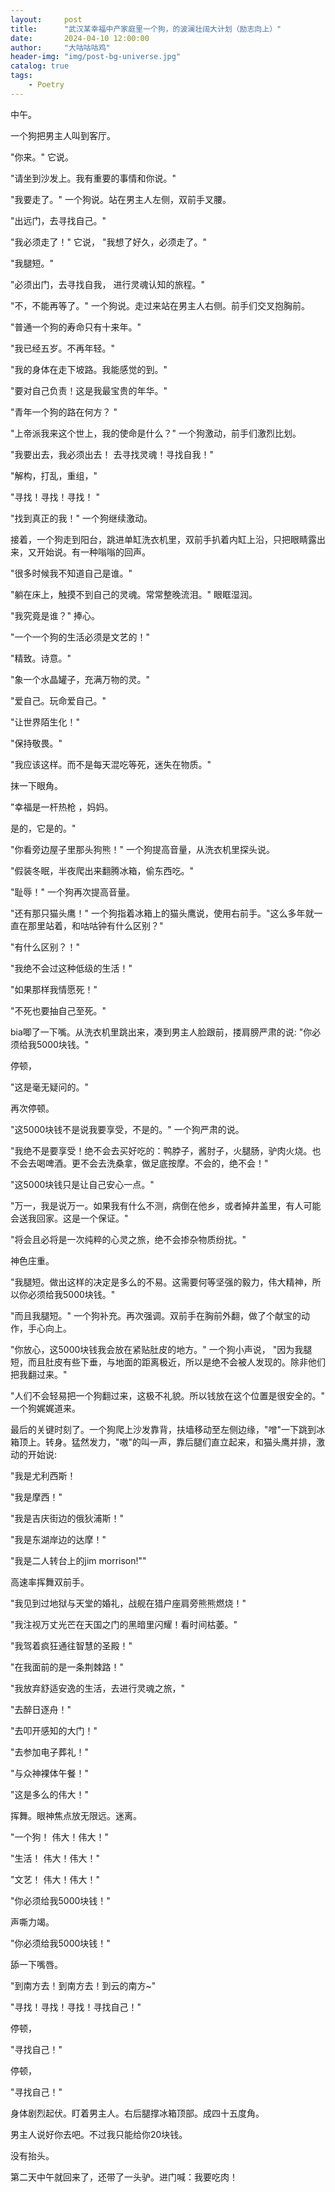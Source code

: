 ```yaml
---
layout:     post
title:      "武汉某幸福中产家庭里一个狗，的波澜壮阔大计划（励志向上）"
date:       2024-04-10 12:00:00
author:     "大咕咕咕鸡"
header-img: "img/post-bg-universe.jpg"
catalog: true
tags:
    - Poetry
---
```

中午。

一个狗把男主人叫到客厅。

"你来。" 它说。

"请坐到沙发上。我有重要的事情和你说。"

"我要走了。" 一个狗说。站在男主人左侧，双前手叉腰。

"出远门，去寻找自己。"

"我必须走了！" 它说， "我想了好久，必须走了。"

"我腿短。"

"必须出门，去寻找自我， 进行灵魂认知的旅程。"

"不，不能再等了。" 一个狗说。走过来站在男主人右侧。前手们交叉抱胸前。

"普通一个狗的寿命只有十来年。"

"我已经五岁。不再年轻。"

"我的身体在走下坡路。我能感觉的到。"

"要对自己负责！这是我最宝贵的年华。"

"青年一个狗的路在何方？ "

"上帝派我来这个世上，我的使命是什么？" 一个狗激动，前手们激烈比划。

"我要出去，我必须出去！ 去寻找灵魂！寻找自我！"

"解构，打乱，重组，"

"寻找！寻找！寻找！ "

"找到真正的我！" 一个狗继续激动。

接着，一个狗走到阳台，跳进单缸洗衣机里，双前手扒着内缸上沿，只把眼睛露出来，又开始说。有一种嗡嗡的回声。

"很多时候我不知道自己是谁。"

"躺在床上，触摸不到自己的灵魂。常常整晚流泪。" 眼眶湿润。

"我究竟是谁？" 捧心。

"一个一个狗的生活必须是文艺的！"

"精致。诗意。"

"象一个水晶罐子，充满万物的灵。"

"爱自己。玩命爱自己。"

"让世界陌生化！"

"保持敬畏。"

"我应该这样。而不是每天混吃等死，迷失在物质。"

抹一下眼角。

"幸福是一杆热枪 ，妈妈。

是的，它是的。"

"你看旁边屋子里那头狗熊！" 一个狗提高音量，从洗衣机里探头说。

"假装冬眠，半夜爬出来翻腾冰箱，偷东西吃。"

"耻辱！" 一个狗再次提高音量。

"还有那只猫头鹰！" 一个狗指着冰箱上的猫头鹰说，使用右前手。"这么多年就一直在那里站着，和咕咕钟有什么区别？"

"有什么区别？！"

"我绝不会过这种低级的生活！"

"如果那样我情愿死！"

"不死也要抽自己至死。"

bia唧了一下嘴。从洗衣机里跳出来，凑到男主人脸跟前，搂肩膀严肃的说: "你必须给我5000块钱。"

停顿，

"这是毫无疑问的。"

再次停顿。

"这5000块钱不是说我要享受，不是的。" 一个狗严肃的说。

"我绝不是要享受！绝不会去买好吃的：鸭脖子，酱肘子，火腿肠，驴肉火烧。也不会去喝啤酒。更不会去洗桑拿，做足底按摩。不会的，绝不会！"

"这5000块钱只是让自己安心一点。"

"万一，我是说万一。如果我有什么不测，病倒在他乡，或者掉井盖里，有人可能会送我回家。这是一个保证。"

"将会且必将是一次纯粹的心灵之旅，绝不会掺杂物质纷扰。"

神色庄重。

"我腿短。做出这样的决定是多么的不易。这需要何等坚强的毅力，伟大精神，所以你必须给我5000块钱。"

"而且我腿短。" 一个狗补充。再次强调。双前手在胸前外翻，做了个献宝的动作，手心向上。

"你放心，这5000块钱我会放在紧贴肚皮的地方。" 一个狗小声说， "因为我腿短，而且肚皮有些下垂，与地面的距离极近，所以是绝不会被人发现的。除非他们把我翻过来。"

"人们不会轻易把一个狗翻过来，这极不礼貌。所以钱放在这个位置是很安全的。" 一个狗娓娓道来。

最后的关键时刻了。一个狗爬上沙发靠背，扶墙移动至左侧边缘，"噌"一下跳到冰箱顶上。转身。猛然发力，"嗷"的叫一声，靠后腿们直立起来，和猫头鹰并排，激动的开始说:

"我是尤利西斯！

"我是摩西！"

"我是吉庆街边的俄狄浦斯！"

"我是东湖岸边的达摩！"

"我是二人转台上的jim morrison!""

高速率挥舞双前手。

"我见到过地狱与天堂的婚礼，战舰在猎户座肩旁熊熊燃烧！"

"我注视万丈光芒在天国之门的黑暗里闪耀！看时间枯萎。"

"我驾着疯狂通往智慧的圣殿！"

"在我面前的是一条荆棘路！"

"我放弃舒适安逸的生活，去进行灵魂之旅，"

"去醉日逐舟！"

"去叩开感知的大门！"

"去参加电子葬礼！"

"与众神裸体午餐！"

"这是多么的伟大！"

挥舞。眼神焦点放无限远。迷离。

"一个狗！ 伟大！伟大！"

"生活！ 伟大！伟大！"

"文艺！ 伟大！伟大！"

"你必须给我5000块钱！"

声嘶力竭。

"你必须给我5000块钱！"

舔一下嘴唇。

"到南方去！到南方去！到云的南方~"

"寻找！寻找！寻找！寻找自己！"

停顿，

"寻找自己！"

停顿，

"寻找自己！"

身体剧烈起伏。盯着男主人。右后腿撑冰箱顶部。成四十五度角。

男主人说好你去吧。不过我只能给你20块钱。

没有抬头。

第二天中午就回来了，还带了一头驴。进门喊：我要吃肉！